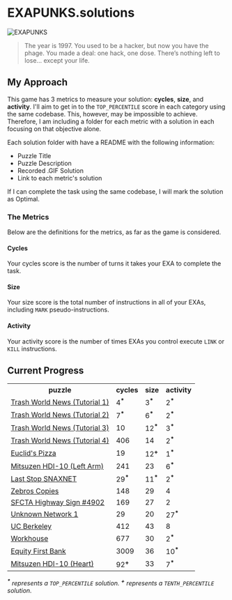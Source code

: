 # EXAPUNKS.solutions

![EXAPUNKS][logo]

[logo]: https://i.imgur.com/EZmGB2p.png "EXAPUNKS"

> The year is 1997. You used to be a hacker, but now you have the phage. You made a deal: one hack, one dose. There’s nothing left to lose… except your life.

## My Approach

This game has 3 metrics to measure your solution: **cycles**, **size**, and **activity**. I'll aim to get in to the `TOP_PERCENTILE` score in each category using the same codebase. This, however, may be impossible to achieve. Therefore, I am including a folder for each metric with a solution in each focusing on that objective alone.

Each solution folder with have a README with the following information:

-   Puzzle Title
-   Puzzle Description
-   Recorded .GIF Solution
-   Link to each metric's solution

If I can complete the task using the same codebase, I will mark the solution as Optimal.

### The Metrics

Below are the definitions for the metrics, as far as the game is considered.

#### Cycles

Your cycles score is the number of turns it takes your EXA to complete the task.

#### Size

Your size score is the total number of instructions in all of your EXAs, including `MARK` pseudo-instructions.

#### Activity

Your activity score is the number of times EXAs you control execute `LINK` or `KILL` instructions.

## Current Progress

<table>
	<tr>
		<th>puzzle</th>
		<th>cycles</th>
		<th>size</th>
		<th>activity</th>
	</tr>
	<tr>
		<td><a href="01%20Trash%20World%20News%20%28Tutorial%201%29/">Trash World News (Tutorial 1)</a></td>
		<td>4<sup><strong>*</strong></sup></td>
		<td>3<sup><strong>*</strong></sup></td>
		<td>2<sup><strong>*</strong></sup></td>
	</tr>
	<tr>
		<td><a href="02%20Trash%20World%20News%20%28Tutorial%202%29/">Trash World News (Tutorial 2)</a></td>
		<td>7<sup><strong>*</strong></sup></td>
		<td>6<sup><strong>*</strong></sup></td>
		<td>2<sup><strong>*</strong></sup></td>
	</tr>
	<tr>
		<td><a href="03%20Trash%20World%20News%20%28Tutorial%203%29/">Trash World News (Tutorial 3)</a></td>
		<td>10</td>
		<td>12<sup><strong>*</strong></sup></td>
		<td>3<sup><strong>*</strong></sup></td>
	</tr>
	<tr>
		<td><a href="04%20Trash%20World%20News%20%28Tutorial%204%29/">Trash World News (Tutorial 4)</a></td>
		<td>406</td>
		<td>14</td>
		<td>2<sup><strong>*</strong></sup></td>
	</tr>
	<tr>
		<td><a href="05%20Euclid%27s%20Pizza/">Euclid's Pizza</a></td>
		<td>19</td>
		<td>12<sup><strong>+</strong></sup></td>
		<td>1<sup><strong>*</strong></sup></td>
	</tr>
	<tr>
		<td><a href="06%20Mitsuzen%20HDI-10%20%28Left%20Arm%29/">Mitsuzen HDI-10 (Left Arm)</a></td>
		<td>241</td>
		<td>23</td>
		<td>6<sup><strong>*</strong></sup></td>
	</tr>
	<tr>
		<td><a href="07%20Last%20Stop%20SNAXNET/">Last Stop SNAXNET</a></td>
		<td>29<sup><strong>*</strong></sup></td>
		<td>11<sup><strong>*</strong></sup></td>
		<td>2<sup><strong>*</strong></sup></td>
	</tr>
	<tr>
		<td><a href="08%20Zebros%20Copies/">Zebros Copies</a></td>
		<td>148</td>
		<td>29</td>
		<td>4</td>
	</tr>
	<tr>
		<td><a href="09%20SFCTA%20Highway%20Sign%20%234902">SFCTA Highway Sign #4902</a></td>
		<td>169</td>
		<td>27</td>
		<td>2</td>
	</tr>
	<tr>
		<td><a href="10%20Unknown%20Network%201/">Unknown Network 1</a></td>
		<td>29</td>
		<td>20</td>
		<td>27<sup><strong>*</strong></sup></td>
	</tr>
	<tr>
		<td><a href="11%20UC%20Berkeley/">UC Berkeley</a></td>
		<td>412</td>
		<td>43</td>
		<td>8</td>
	</tr>
	<tr>
		<td><a href="12%20WorkHouse/">Workhouse</a></td>
		<td>677</td>
		<td>30</td>
		<td>2<sup><strong>*</strong></sup></td>
	</tr>
	<tr>
		<td><a href="13%20Equity%20First%20Bank/">Equity First Bank</a></td>
		<td>3009</td>
		<td>36</td>
		<td>10<sup><strong>*</strong></sup></td>
	</tr>
	<tr>
		<td><a href="14%20Mitsuzen%20HDI-10%20%28Heart%29/">Mitsuzen HDI-10 (Heart)</a></td>
		<td>92<sup><strong>+</strong></sup></td>
		<td>33</td>
		<td>7<sup><strong>*</strong></sup></td>
	</tr>
</table>

_<sup><strong>\*</strong></sup> represents a `TOP_PERCENTILE` solution._
_<sup><strong>+</strong></sup> represents a `TENTH_PERCENTILE` solution._
